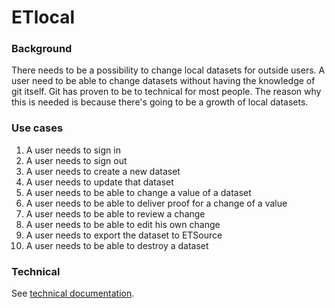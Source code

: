 # ETlocal

### Background

There needs to be a possibility to change local datasets for outside users.
A user need to be able to change datasets without having the knowledge of git
itself. Git has proven to be to technical for most people. The reason why this
is needed is because there's going to be a growth of local datasets.

### Use cases

1. A user needs to sign in
2. A user needs to sign out
3. A user needs to create a new dataset
4. A user needs to update that dataset
5. A user needs to be able to change a value of a dataset
6. A user needs to be able to deliver proof for a change of a value
7. A user needs to be able to review a change
8. A user needs to be able to edit his own change
9. A user needs to export the dataset to ETSource
10. A user needs to be able to destroy a dataset

### Technical

See [technical documentation](TECHNICAL.md).
